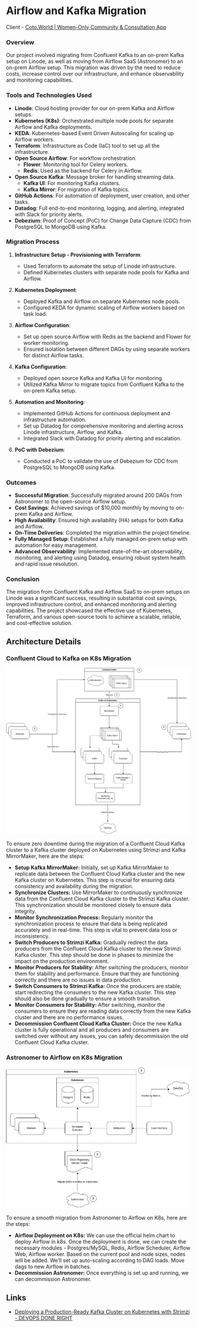 # Airflow and Kafka Migration

Client - [Coto.World | Women-Only Community & Consultation App](https://coto.world/)

### Overview

Our project involved migrating from Confluent Kafka to an on-prem Kafka setup on Linode, as well as moving from Airflow SaaS (Astronomer) to an on-prem Airflow setup. This migration was driven by the need to reduce costs, increase control over our infrastructure, and enhance observability and monitoring capabilities.

### Tools and Technologies Used

- **Linode**: Cloud hosting provider for our on-prem Kafka and Airflow setups.
- **Kubernetes (K8s)**: Orchestrated multiple node pools for separate Airflow and Kafka deployments.
- **KEDA**: Kubernetes-based Event Driven Autoscaling for scaling up Airflow workers.
- **Terraform**: Infrastructure as Code (IaC) tool to set up all the infrastructure.
- **Open Source Airflow**: For workflow orchestration.
    - **Flower**: Monitoring tool for Celery workers.
    - **Redis**: Used as the backend for Celery in Airflow.
- **Open Source Kafka**: Message broker for handling streaming data.
    - **Kafka UI**: For monitoring Kafka clusters.
    - **Kafka Mirror**: For migration of Kafka topics.
- **GitHub Actions**: For automation of deployment, user creation, and other tasks.
- **Datadog**: Full end-to-end monitoring, logging, and alerting, integrated with Slack for priority alerts.
- **Debezium**: Proof of Concept (PoC) for Change Data Capture (CDC) from PostgreSQL to MongoDB using Kafka.

### Migration Process

1. **Infrastructure Setup - Provisioning with Terraform**:

    - Used Terraform to automate the setup of Linode infrastructure.
    - Defined Kubernetes clusters with separate node pools for Kafka and Airflow.

2. **Kubernetes Deployment**:

    - Deployed Kafka and Airflow on separate Kubernetes node pools.
    - Configured KEDA for dynamic scaling of Airflow workers based on task load.

3. **Airflow Configuration**:

    - Set up open source Airflow with Redis as the backend and Flower for worker monitoring.
    - Ensured isolation between different DAGs by using separate workers for distinct Airflow tasks.

4. **Kafka Configuration**:

    - Deployed open source Kafka and Kafka UI for monitoring.
    - Utilized Kafka Mirror to migrate topics from Confluent Kafka to the on-prem Kafka setup.

5. **Automation and Monitoring**:

    - Implemented GitHub Actions for continuous deployment and infrastructure automation.
    - Set up Datadog for comprehensive monitoring and alerting across Linode infrastructure, Airflow, and Kafka.
    - Integrated Slack with Datadog for priority alerting and escalation.

6. **PoC with Debezium**:

    - Conducted a PoC to validate the use of Debezium for CDC from PostgreSQL to MongoDB using Kafka.

### Outcomes

- **Successful Migration**: Successfully migrated around 200 DAGs from Astronomer to the open-source Airflow setup.
- **Cost Savings**: Achieved savings of $10,000 monthly by moving to on-prem Kafka and Airflow.
- **High Availability**: Ensured high availability (HA) setups for both Kafka and Airflow.
- **On-Time Deliveries**: Completed the migration within the project timeline.
- **Fully Managed Setup**: Established a fully managed on-prem setup with automation for easy management.
- **Advanced Observability**: Implemented state-of-the-art observability, monitoring, and alerting using Datadog, ensuring robust system health and rapid issue resolution.

### Conclusion

The migration from Confluent Kafka and Airflow SaaS to on-prem setups on Linode was a significant success, resulting in substantial cost savings, improved infrastructure control, and enhanced monitoring and alerting capabilities. The project showcased the effective use of Kubernetes, Terraform, and various open-source tools to achieve a scalable, reliable, and cost-effective solution.

## Architecture Details

### Confluent Cloud to Kafka on K8s Migration

![Kafka on Kubernetes](../../media/Pasted%20image%2020240712020317.png)

To ensure zero downtime during the migration of a Confluent Cloud Kafka cluster to a Kafka cluster deployed on Kubernetes using Strimzi and Kafka MirrorMaker, here are the steps:

- **Setup Kafka MirrorMaker:** Initially, set up Kafka MirrorMaker to replicate data between the Confluent Cloud Kafka cluster and the new Kafka cluster on Kubernetes. This step is crucial for ensuring data consistency and availability during the migration.
- **Synchronize Clusters:** Use MirrorMaker to continuously synchronize data from the Confluent Cloud Kafka cluster to the Strimzi Kafka cluster. This synchronization should be monitored closely to ensure data integrity.
- **Monitor Synchronization Process:** Regularly monitor the synchronization process to ensure that data is being replicated accurately and in real-time. This step is vital to prevent data loss or inconsistency.
- **Switch Producers to Strimzi Kafka:** Gradually redirect the data producers from the Confluent Cloud Kafka cluster to the new Strimzi Kafka cluster. This step should be done in phases to minimize the impact on the production environment.
- **Monitor Producers for Stability:** After switching the producers, monitor them for stability and performance. Ensure that they are functioning correctly and there are no issues in data production.
- **Switch Consumers to Strimzi Kafka:** Once the producers are stable, start redirecting the consumers to the new Kafka cluster. This step should also be done gradually to ensure a smooth transition.
- **Monitor Consumers for Stability:** After switching, monitor the consumers to ensure they are reading data correctly from the new Kafka cluster and there are no performance issues.
- **Decommission Confluent Cloud Kafka Cluster:** Once the new Kafka cluster is fully operational and all producers and consumers are switched over without any issues, you can safely decommission the old Confluent Cloud Kafka cluster.

### Astronomer to Airflow on K8s Migration

![Architecture Diagram](../../media/Pasted%20image%2020240712020653.png)

To ensure a smooth migration from Astronomer to Airflow on K8s, here are the steps:

- **Airflow Deployment on K8s:** We can use the official helm chart to deploy Airflow in k8s. Once the deployment is done, we can create the necessary modules - Postgres/MySQL, Redis, Airflow Scheduler, Airflow Web, Airflow worker. Based on the current pool and node sizes, nodes will be added. We’ll set up auto-scaling according to DAG loads. Move dags to new Airflow in batches.
- **Decommission Astronomer:** Once everything is set up and running, we can decommission Astronomer.

## Links

- [Deploying a Production-Ready Kafka Cluster on Kubernetes with Strimzi - DEVOPS DONE RIGHT](https://opstree.com/blog/2024/05/14/deploying-a-production-ready-kafka-cluster-on-kubernetes-with-strimzi/)
